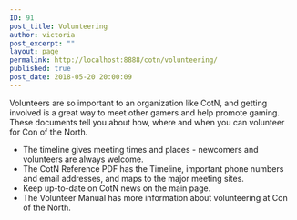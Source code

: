 ```yaml
---
ID: 91
post_title: Volunteering
author: victoria
post_excerpt: ""
layout: page
permalink: http://localhost:8888/cotn/volunteering/
published: true
post_date: 2018-05-20 20:00:09
---
```

Volunteers are so important to an organization like CotN, and getting involved is a great way to meet other gamers and help promote gaming. These documents tell you about how, where and when you can volunteer for Con of the North. 
*   The timeline gives meeting times and places - newcomers and volunteers are always welcome.
*   The CotN Reference PDF has the Timeline, important phone numbers and email addresses, and maps to the major meeting sites.
*   Keep up-to-date on CotN news on the main page.
*   The Volunteer Manual has more information about volunteering at Con of the North.